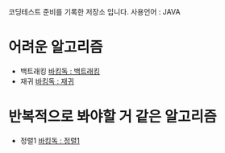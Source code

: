 코딩테스트 준비를 기록한 저장소 입니다.
사용언어 : JAVA

# 어려운 알고리즘
- 백트래킹 <a href = "https://github.com/rkrzy/CodingTest/tree/main/baaarkingDog/backtracking">바킹독 : 백트래킹</a>
- 재귀 <a href = "https://github.com/rkrzy/CodingTest/tree/main/baaarkingDog/recursion">바킹독 : 재귀</a>

# 반복적으로 봐야할 거 같은 알고리즘
- 정렬1 <a href = "https://github.com/rkrzy/CodingTest/tree/main/baaarkingDog/sort1">바킹독 : 정렬1</a>
